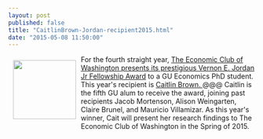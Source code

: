 ```yaml
---
layout: post
published: false
title: "CaitlinBrown-Jordan-recipient2015.html"
date: "2015-05-08 11:50:00"
---
```


<img style="float: left; width: 128px; height: 120px; margin: 10px;" src="{{ site.baseurl }}/assets/images/2015-05-08-CaitBrown.jpg" />

<p> For the fourth straight year, <a href="http://economicclub.org/page.cfm/go/Fellowship-Winners/">The Economic Club of Washington presents its prestigious Vernon E. Jordan Jr Fellowship Award</a> to a GU Economics PhD student. This year's recipient is  <a href="http://www.researchgate.net/profile/Cait_Brown">  Caitlin Brown. </a>@@@ Caitlin is the fifth GU alum to receive the award, joining past recipients Jacob Mortenson, Alison Weingarten, Claire Brunel, and Mauricio Villamizar. As this year's winner, Cait will present her research findings to The Economic Club of Washington in the Spring of 2015.</p>